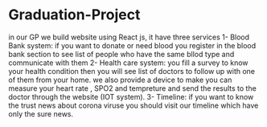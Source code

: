 # Graduation-Project
in our GP we build website using React js, it have three services 
1- Blood Bank system: 
if you want to donate or need blood you register in the blood bank section to see list of people who have the same bllod type and communicate with them
2- Health care system:
you fill a survey to know your health condition then you will see list of doctors to follow up with one of them from your home.
we also provide a device to make you can measure your heart rate , SPO2 and tempreture and send the results to the doctor through the website (IOT system).
3- Timeline:
if you want to know the trust news about corona viruse you should visit our timeline which have only the sure news.
